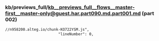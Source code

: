 ### kb/previews_full/kb__previews_full__flows__master-first__master-only@guest.har.part090.md.part001.md (part 002)

```md
//n958200.alteg.io/chunk-KO722YSM.js",
                        "lineNumber": 0,
             
```

```
